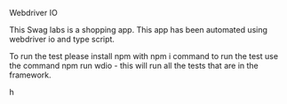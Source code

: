 Webdriver IO 

This Swag labs is a shopping app. This app has been automated using webdriver io and type script. 

To run the test please install npm with npm i command to run the test use the command npm run wdio - this will run all the tests that are in the framework. 

h
